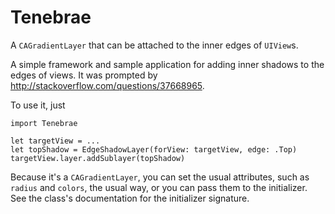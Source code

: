 # Tenebrae
A `CAGradientLayer` that can be attached to the inner edges of `UIView`s.

A simple framework and sample application for adding inner shadows to the edges of views. It was prompted by http://stackoverflow.com/questions/37668965.

To use it, just

```
import Tenebrae

let targetView = ...
let topShadow = EdgeShadowLayer(forView: targetView, edge: .Top)
targetView.layer.addSublayer(topShadow)
```

Because it's a `CAGradientLayer`, you can set the usual attributes, such as `radius` and `colors`, the usual way, or you can pass them to the initializer. See the class's documentation for the initializer signature.
